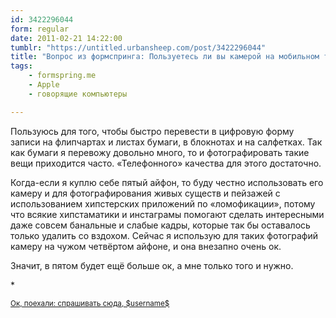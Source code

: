 ```yaml
---
id: 3422296044
form: regular
date: 2011-02-21 14:22:00
tumblr: "https://untitled.urbansheep.com/post/3422296044"
title: "Вопрос из формспринга: Пользуетесь ли вы камерой на мобильном телефоне? "
tags:
    - formspring.me
    - Apple
    - говорящие компьютеры

---
```


<p class="formspringmeAnswer">Пользуюсь для того, чтобы быстро перевести в цифровую форму записи на флипчартах и листах бумаги, в блокнотах и на салфетках. Так как бумаги я перевожу довольно много, то и фотографировать такие вещи приходится часто. «Телефонного» качества для этого достаточно.</p>

<p>Когда-если я куплю себе пятый айфон, то буду честно использовать его камеру и для фотографирования живых существ и пейзажей с использованием хипстерских приложений по «ломофикации», потому что всякие хипстаматики и инстаграмы помогают сделать интересными даже совсем банальные и слабые кадры, которые так бы оставалось только удалить со вздохом. Сейчас я использую для таких фотографий камеру на чужом четвёртом айфоне, и она внезапно очень ок.</p>

<p>Значит, в пятом будет ещё больше ок, а мне только того и нужно.</p>

<p>*</p>

<p class="formspringmeFooter">
    <small><a href="http://www.formspring.me/urbansheep?utm_medium=social&amp;utm_source=tumblr&amp;utm_campaign=shareanswer">Ок, поехали: спрашивать сюда, $username$</a></small>
</p>

